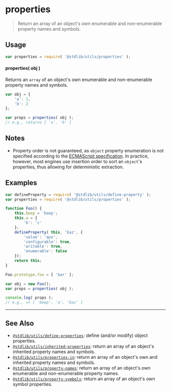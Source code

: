 <!--

@license Apache-2.0

Copyright (c) 2018 The Stdlib Authors.

Licensed under the Apache License, Version 2.0 (the "License");
you may not use this file except in compliance with the License.
You may obtain a copy of the License at

   http://www.apache.org/licenses/LICENSE-2.0

Unless required by applicable law or agreed to in writing, software
distributed under the License is distributed on an "AS IS" BASIS,
WITHOUT WARRANTIES OR CONDITIONS OF ANY KIND, either express or implied.
See the License for the specific language governing permissions and
limitations under the License.

-->

# properties

> Return an array of an object's own enumerable and non-enumerable property names and symbols.

<section class="usage">

## Usage

```javascript
var properties = require( '@stdlib/utils/properties' );
```

#### properties( obj )

Returns an `array` of an object's own enumerable and non-enumerable property names and symbols.

```javascript
var obj = {
    'a': 1,
    'b': 2
};

var props = properties( obj );
// e.g., returns [ 'a', 'b' ]
```

</section>

<!-- /.usage -->

<section class="notes">

## Notes

-   Property order is not guaranteed, as `object` property enumeration is not specified according to the [ECMAScript specification][ecma-262-for-in]. In practice, however, most engines use insertion order to sort an `object`'s properties, thus allowing for deterministic extraction.

</section>

<!-- /.notes -->

<section class="examples">

## Examples

<!-- eslint no-undef: "error" -->

```javascript
var defineProperty = require( '@stdlib/utils/define-property' );
var properties = require( '@stdlib/utils/properties' );

function Foo() {
    this.beep = 'boop';
    this.a = {
        'b': 'c'
    };
    defineProperty( this, 'baz', {
        'value': 'qux',
        'configurable': true,
        'writable': true,
        'enumerable': false
    });
    return this;
}

Foo.prototype.foo = [ 'bar' ];

var obj = new Foo();
var props = properties( obj );

console.log( props );
// e.g., => [ 'beep', 'a', 'baz' ]
```

</section>

<!-- /.examples -->

<!-- Section for related `stdlib` packages. Do not manually edit this section, as it is automatically populated. -->

<section class="related">

* * *

## See Also

-   <span class="package-name">[`@stdlib/utils/define-properties`][@stdlib/utils/define-properties]</span><span class="delimiter">: </span><span class="description">define (and/or modify) object properties.</span>
-   <span class="package-name">[`@stdlib/utils/inherited-properties`][@stdlib/utils/inherited-properties]</span><span class="delimiter">: </span><span class="description">return an array of an object's inherited property names and symbols.</span>
-   <span class="package-name">[`@stdlib/utils/properties-in`][@stdlib/utils/properties-in]</span><span class="delimiter">: </span><span class="description">return an array of an object's own and inherited property names and symbols.</span>
-   <span class="package-name">[`@stdlib/utils/property-names`][@stdlib/utils/property-names]</span><span class="delimiter">: </span><span class="description">return an array of an object's own enumerable and non-enumerable property names.</span>
-   <span class="package-name">[`@stdlib/utils/property-symbols`][@stdlib/utils/property-symbols]</span><span class="delimiter">: </span><span class="description">return an array of an object's own symbol properties.</span>

</section>

<!-- /.related -->

<!-- Section for all links. Make sure to keep an empty line after the `section` element and another before the `/section` close. -->

<section class="links">

[ecma-262-for-in]: https://262.ecma-international.org/5.1/#sec-12.6.4

<!-- <related-links> -->

[@stdlib/utils/define-properties]: https://github.com/stdlib-js/stdlib/tree/develop/lib/node_modules/%40stdlib/utils/define-properties

[@stdlib/utils/inherited-properties]: https://github.com/stdlib-js/stdlib/tree/develop/lib/node_modules/%40stdlib/utils/inherited-properties

[@stdlib/utils/properties-in]: https://github.com/stdlib-js/stdlib/tree/develop/lib/node_modules/%40stdlib/utils/properties-in

[@stdlib/utils/property-names]: https://github.com/stdlib-js/stdlib/tree/develop/lib/node_modules/%40stdlib/utils/property-names

[@stdlib/utils/property-symbols]: https://github.com/stdlib-js/stdlib/tree/develop/lib/node_modules/%40stdlib/utils/property-symbols

<!-- </related-links> -->

</section>

<!-- /.links -->
